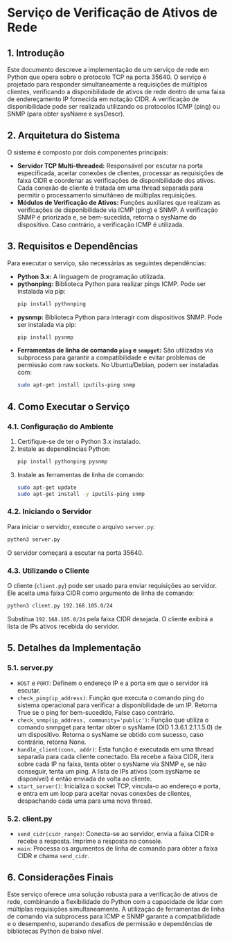 # Serviço de Verificação de Ativos de Rede

## 1. Introdução
Este documento descreve a implementação de um serviço de rede em Python que opera sobre o protocolo TCP na porta 35640. O serviço é projetado para responder simultaneamente a requisições de múltiplos clientes, verificando a disponibilidade de ativos de rede dentro de uma faixa de endereçamento IP fornecida em notação CIDR. A verificação de disponibilidade pode ser realizada utilizando os protocolos ICMP (ping) ou SNMP (para obter sysName e sysDescr).

## 2. Arquitetura do Sistema
O sistema é composto por dois componentes principais:

- **Servidor TCP Multi-threaded:** Responsável por escutar na porta especificada, aceitar conexões de clientes, processar as requisições de faixa CIDR e coordenar as verificações de disponibilidade dos ativos. Cada conexão de cliente é tratada em uma thread separada para permitir o processamento simultâneo de múltiplas requisições.
- **Módulos de Verificação de Ativos:** Funções auxiliares que realizam as verificações de disponibilidade via ICMP (ping) e SNMP. A verificação SNMP é priorizada e, se bem-sucedida, retorna o sysName do dispositivo. Caso contrário, a verificação ICMP é utilizada.

## 3. Requisitos e Dependências
Para executar o serviço, são necessárias as seguintes dependências:

- **Python 3.x:** A linguagem de programação utilizada.
- **pythonping:** Biblioteca Python para realizar pings ICMP. Pode ser instalada via pip:
  ```bash
  pip install pythonping
  ```
- **pysnmp:** Biblioteca Python para interagir com dispositivos SNMP. Pode ser instalada via pip:
  ```bash
  pip install pysnmp
  ```
- **Ferramentas de linha de comando `ping` e `snmpget`:** São utilizadas via subprocess para garantir a compatibilidade e evitar problemas de permissão com raw sockets. No Ubuntu/Debian, podem ser instaladas com:
  ```bash
  sudo apt-get install iputils-ping snmp
  ```

## 4. Como Executar o Serviço

### 4.1. Configuração do Ambiente
1. Certifique-se de ter o Python 3.x instalado.
2. Instale as dependências Python:
   ```bash
   pip install pythonping pysnmp
   ```
3. Instale as ferramentas de linha de comando:
   ```bash
   sudo apt-get update
   sudo apt-get install -y iputils-ping snmp
   ```

### 4.2. Iniciando o Servidor
Para iniciar o servidor, execute o arquivo `server.py`:
```bash
python3 server.py
```
O servidor começará a escutar na porta 35640.

### 4.3. Utilizando o Cliente
O cliente (`client.py`) pode ser usado para enviar requisições ao servidor. Ele aceita uma faixa CIDR como argumento de linha de comando:
```bash
python3 client.py 192.168.105.0/24
```
Substitua `192.168.105.0/24` pela faixa CIDR desejada. O cliente exibirá a lista de IPs ativos recebida do servidor.

## 5. Detalhes da Implementação

### 5.1. server.py
- `HOST` e `PORT`: Definem o endereço IP e a porta em que o servidor irá escutar.
- `check_ping(ip_address)`: Função que executa o comando ping do sistema operacional para verificar a disponibilidade de um IP. Retorna True se o ping for bem-sucedido, False caso contrário.
- `check_snmp(ip_address, community='public')`: Função que utiliza o comando snmpget para tentar obter o sysName (OID 1.3.6.1.2.1.1.5.0) de um dispositivo. Retorna o sysName se obtido com sucesso, caso contrário, retorna None.
- `handle_client(conn, addr)`: Esta função é executada em uma thread separada para cada cliente conectado. Ela recebe a faixa CIDR, itera sobre cada IP na faixa, tenta obter o sysName via SNMP e, se não conseguir, tenta um ping. A lista de IPs ativos (com sysName se disponível) é então enviada de volta ao cliente.
- `start_server()`: Inicializa o socket TCP, vincula-o ao endereço e porta, e entra em um loop para aceitar novas conexões de clientes, despachando cada uma para uma nova thread.

### 5.2. client.py
- `send_cidr(cidr_range)`: Conecta-se ao servidor, envia a faixa CIDR e recebe a resposta. Imprime a resposta no console.
- `main`: Processa os argumentos de linha de comando para obter a faixa CIDR e chama `send_cidr`.

## 6. Considerações Finais
Este serviço oferece uma solução robusta para a verificação de ativos de rede, combinando a flexibilidade do Python com a capacidade de lidar com múltiplas requisições simultaneamente. A utilização de ferramentas de linha de comando via subprocess para ICMP e SNMP garante a compatibilidade e o desempenho, superando desafios de permissão e dependências de bibliotecas Python de baixo nível.
